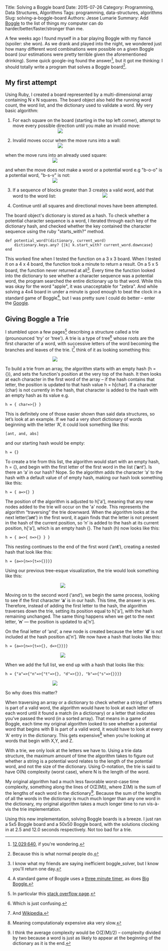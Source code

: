 Title: Solving a Boggle board
Date: 2015-07-26
Category: Programming, Data Structures, Algorithms
Tags: programming, data-structures, algorithms
Slug: solving-a-boggle-board
Authors: Jesse Lumarie
Summary: Add [Boggle](https://jesselumarie.com/blog/giving-boggle-a-trie.html) to the list of things my computer can do harder/better/faster/stronger than me.


A few weeks ago I found myself in a bar playing Boggle with my fiancé (spoiler: she won).  As we drank and played into the night, we wondered just how many different word combinations were possible on a given Boggle board (our estimations were pretty terrible given the aforementioned drinking).  Some quick google-ing found the answer[^1], but it got me thinking: I should totally write a program that solves a Boggle board[^2].

My first attempt
----------------

Using Ruby, I created a board represented by a multi-dimensional array containing N x N squares.  The board object also held the running word count, the word list, and the dictionary used to validate a word.  My very basic algorithm:

1) For each square on the board (starting in the top left corner), attempt to move every possible direction until you make an invalid move:
<img src="/blog/theme/images/site_content/boggle_board_directions_clean.png" style="padding-left:30%; padding-right:30%;"></img>

2) Invalid moves occur when the move runs into a wall:<img src="/blog/theme/images/site_content/boggle_board_directions.png" style="padding-left:30%; padding-right:30%;"></img>

when the move runs into an already used square:
<img src="/blog/theme/images/site_content/boggle_board_repeat.png" style="padding-left:30%; padding-right:30%;"></img>

and when the move does not make a word or a potential word e.g "b-o-o" is a potential word, "b-s-v" is not:
<img src="/blog/theme/images/site_content/boggle_board_not_a_word.png" style="padding-left:30%; padding-right:30%;"></img>

3) If a sequence of blocks greater than 3 creates a valid word, add that word to the word list:
<img src="/blog/theme/images/site_content/boggle_board_is_a_word.png" style="padding-left:30%; padding-right:30%;"></img>

4) Continue until all squares and directional moves have been attempted.

The board object's dictionary is stored as a hash.  To check whether a potential character sequence is a word, I iterated through each key of the dictionary hash, and checked whether the key contained the character sequence using the ruby "starts_with?" method.

	def potential_word?(dictionary, current_word)
		dictionary.keys.any? {|k| k.start_with? current_word.downcase}
	end

This worked fine when I tested the function on a 3 x 3 board.  When I tested it on a 4 x 4 board, the function took a minute to return a result.  On a 5 x 5 board, the function never returned at all[^3].  Every time the function looked into the dictionary to see whether a character sequence was a potential word, the program searched the entire dictionary up to that word.  While this was okay for the word "apple", it was unacceptable for "zebra".  And while solving a 4x4 board in under a minute is good enough to beat the clock in a standard game of Boggle[^4], but I was pretty sure I could do better – enter the [Google][google-search].

Giving Boggle a Trie
--------------------

I stumbled upon a few pages[^5] describing a structure called a trie (prounounced 'try' or 'tree').  A trie is a type of tree[^6] whose roots are the first character of a word, with successive letters of the word becoming the branches and leaves of the trie. I[^7] think of it as looking something this:

<img src="/blog/theme/images/site_content/ant_trie_final.png" style="padding-left:30%; padding-right:30%;"></img>


To build a trie from an array, the algorithm starts with an empty hash (h = {}), and sets the function's position at the very top of the hash.  It then looks at each character in the first word of the array – if the hash contains that letter, the position is updated to that hash value h = h[char].  If a character (char) is not currently in the hash, that character is added to the hash with an empty hash as its value e.g.

`h = { char=>{} }`   

This is definitely one of those easier shown than said data structures, so let’s look at an example.  If we had a very short dictionary of words beginning with the letter ‘A’, it could look something like this:

`[ant, and, abs]`

and our starting hash would be empty:

`h = {}`  

To create a trie from this list, the algorithm would start with an empty hash, h = {}, and begin with the first letter of the first word in the list (‘**a**nt’).  Is there an ‘a’ in our hash? Nope.  So the algorithm adds the character ‘a’ to the hash with a default value of of empty hash, making our hash look something like this:

`h = { a=>{} }`  

The position of the algorithm is adjusted to h[‘a’], meaning that any new nodes added to the trie will occur on the 'a' node.  This represents the algorithm “traversing” the trie downward. When the algorithm looks at the next letter(’a**n**t’) in the first word, it again finds that the letter is not present in the hash of the current position, so ’n’ is added to the hash at its current position, h[‘a’], which is an empty hash {}.  The hash (h) now looks like this:

`h = { a=>{ n=>{} } }`

This nesting continues to the end of the first word (’an**t**’), creating a nested hash that look like this:

`h = {a=>{n=>{t=>{}}}}`


Using our previous tree-esque visualization, the trie would look something like this:

<img src="/blog/theme/images/site_content/ant_trie_1.png" style="padding-left:35%; padding-right:35%;"></img>
<!-- ![trie_image](/theme/images/site_content/ant_trie.png) -->

Moving on to the second word (‘and’), we begin the same process, looking to see if the first character ‘**a**’ is in our hash.  This time, the answer is yes.  Therefore, instead of adding the first letter to the hash, the algorithm traverses down the trie, setting its position equal to h[‘a’], with the hash remaining unchanged.  The same thing happens when we get to the next letter, ’**n**’ — the position is updated to a[’n’].  

On the final letter of ‘and’, a new node is created because the letter ‘**d**’ is not included at the hash position a[’n’].  We now have a hash that looks like this:

`h = {a=>{n=>{t=>{}, d=>{}}}}`

<img src="/blog/theme/images/site_content/ant_trie_2.png" style="padding-left:35%; padding-right:35%;"></img>

When we add the full list, we end up with a hash that looks like this:

`h = {"a"=>{"n"=>{"t"=>{}, "d"=>{}}, "b"=>{"s"=>{}}}}`

<img src="/blog//theme/images/site_content/ant_trie_final.png" style="padding-left:30%; padding-right:30%;"></img>

So why does this matter?

When traversing an array or a dictionary to check whether a string of letters is part of a valid word, the algorithm would have to look at each letter of each word until it found a match (in a dictionary) or a letter that indicates you’ve passed the word  (in a sorted array).  That means in a game of Boggle, each time my original algorithm looked to see whether a potential word that begins with B is part of a valid word, it would have to look at every ‘A' entry in the dictionary.  This gets expensive[^8] when you’re looking at words that begin with X,Y, and Z.

With a trie, we only look at the letters we have to.  Using a trie data structure, the maximum amount of time the algorithm takes to figure out whether a string is a potential word relates to the length of the potential word, and not the size of the dictionary. Using O-notation, the trie is said to have O(N) complexity (worst case), where N is the length of the word.  

My original algorithm had a much less favorable worst-case time complexity, something along the lines of O(Σ(M)), where Σ(M) is the sum of the lengths of each word in the dictionary[^9].  Because the sum of the lengths of all the words in the dictionary is much much longer than any one word in the dictionary, my original algorithm takes a much longer time to run vis-à-vis the trie implementation.

Using this new implementation, solving Boggle boards is a breeze.  I just ran a 5x5 Boggle board and a 50x50 Boggle board, with the solutions clocking in at 2.5 and 12.0 seconds respectively.  Not too bad for a trie.


[^1]: [12,029,640][quora-boggle-answer], if you're wondering.
[^2]: Because this is what normal people do.
[^3]: I know what my friends are saying inefficient boggle_solver, but I know you'll return one day.
[^4]: A standard game of Boggle uses a [three minute timer](https://www.hasbro.com/common/instruct/boggle.pdf), as does [Big Boggle.](https://www.hasbro.com/common/instruct/bigboggle.pdf)
[^5]: In particular this [stack overflow page](https://stackoverflow.com/questions/9042426/explanation-of-ruby-code-for-building-trie-data-structures).
[^6]: Which is just confusing.
[^7]: And [Wikipedia.](https://en.wikipedia.org/wiki/Trie)
[^8]: Meaning computationaly expensive aka very slow.
[^9]: I think the average complexity would be O(Σ(M)/2) –  complexity divided by two because a word is just as likely to appear at the beginning of the dictionary as it is the end.

[quora-boggle-answer]: https://www.quora.com/How-many-potential-words-exist-on-a-boggle-board
[google-search]: https://www.google.com/search?q=data+structure+for+boggle
